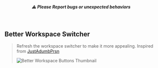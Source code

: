 <h5 align="center">⚠️ Please Report bugs or unexpected behaviors</h5>


<br>

## Better Workspace Switcher
> Refresh the workspace switcher to make it more appealing. Inspired from [JustAdumbPrsn](https://www.reddit.com/r/zen_browser/comments/1kkz1y0/made_some_macos_dock_inspired_hover_animation_for/)
> 
> ![Better Workspace Buttons Thumbnail](https://raw.githubusercontent.com/tomoayan/zen-mods-tomo/refs/heads/main/assets/betterWorkspaceSwitcher%20Zen%20Mod%20Thumbnail.png)
